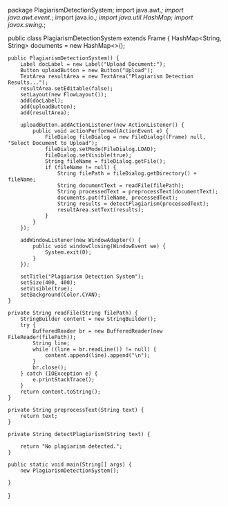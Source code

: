 package PlagiarismDetectionSystem;
import java.awt.*;
import java.awt.event.*;
import java.io.*;
import java.util.HashMap;
import javax.swing.*;

public class PlagiarismDetectionSystem extends Frame {
    HashMap<String, String> documents = new HashMap<>();

    public PlagiarismDetectionSystem() {
        Label docLabel = new Label("Upload Document:");
        Button uploadButton = new Button("Upload");
        TextArea resultArea = new TextArea("Plagiarism Detection Results...");
        resultArea.setEditable(false);
        setLayout(new FlowLayout());
        add(docLabel);
        add(uploadButton);
        add(resultArea);

        uploadButton.addActionListener(new ActionListener() {
            public void actionPerformed(ActionEvent e) {
                FileDialog fileDialog = new FileDialog((Frame) null, "Select Document to Upload");
                fileDialog.setMode(FileDialog.LOAD);
                fileDialog.setVisible(true);
                String fileName = fileDialog.getFile();
                if (fileName != null) {
                    String filePath = fileDialog.getDirectory() + fileName;
                    String documentText = readFile(filePath);
                    String processedText = preprocessText(documentText);
                    documents.put(fileName, processedText);
                    String results = detectPlagiarism(processedText);
                    resultArea.setText(results);
                }
            }
        });

        addWindowListener(new WindowAdapter() {
            public void windowClosing(WindowEvent we) {
                System.exit(0);
            }
        });

        setTitle("Plagiarism Detection System");
        setSize(400, 400);
        setVisible(true);
        setBackground(Color.CYAN);
    }

    private String readFile(String filePath) {
        StringBuilder content = new StringBuilder();
        try {
            BufferedReader br = new BufferedReader(new FileReader(filePath));
            String line;
            while ((line = br.readLine()) != null) {
                content.append(line).append("\n");
            }
            br.close();
        } catch (IOException e) {
            e.printStackTrace();
        }
        return content.toString();
    }

    private String preprocessText(String text) {
        return text;
    }

    private String detectPlagiarism(String text) {

        return "No plagiarism detected.";
    }

    public static void main(String[] args) {
    	new PlagiarismDetectionSystem();
   
    }
}
